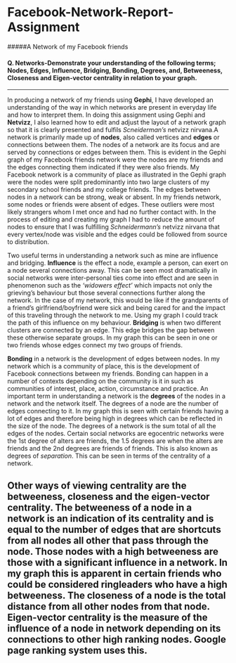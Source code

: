 Facebook-Network-Report-Assignment
==================================

#####A Network of my Facebook friends

#### Q. Networks-Demonstrate your understanding of the following terms; Nodes, Edges, Influence, Bridging, Bonding, Degrees, and, Betweeness, Closeness and Eigen-vector centrality in relation to your graph.
---

In producing a network of my friends using **Gephi**, I have developed an understanding of the way in which networks are present in everyday life and how to interpret them. In doing this assignment using Gephi and **Netvizz**, I also learned how to edit and adjust the layout of a network graph so that it is clearly presented and fulfils *Scneiderman’s* netvizz nirvana.A network is primarily made up of **nodes**, also called vertices and **edges** or connections between them. The nodes of a network are its focus and are served by connections or edges between them. This is evident in the Gephi graph of my Facebook friends network were the nodes are my friends and the edges connecting them indicated if they were also friends. My Facebook network is a community of place as illustrated in the Gephi graph were the nodes were split predominantly into two large clusters of my secondary school friends and my college friends. The edges between nodes in a network can be strong, weak or absent. In my friends network, some nodes or friends were absent of edges. These outliers were most likely strangers whom I met once and had no further contact with. In the process of editing and creating my graph I had to reduce the amount of nodes to ensure that I was fulfilling *Schneidermann’s* netvizz nirvana that every vertex/node was visible and the edges could be followed from source to distribution.

Two useful terms in understanding a network such as mine are influence and bridging. **Influence** is the effect a node, example a person, can exert on a node several connections away. This can be seen most dramatically in social networks were inter-personal ties come into effect and are seen in phenomenon such as the *‘widowers effect’* which impacts not only the grieving’s behaviour but those several connections further along the network. In the case of my network, this would be like if the grandparents of a friend’s girlfriend/boyfriend were sick and being cared for and the impact of this traveling through the network to me. Using my graph I could track the path of this influence on my behaviour. **Bridging** is when two different clusters are connected by an edge. This edge bridges the gap between these otherwise separate groups. In my graph this can be seen in one or two friends whose edges connect my two groups of friends.

**Bonding** in a network is the development of edges between nodes. In my network which is a community of place, this is the development of Facebook connections between my friends. Bonding can happen in a number of contexts depending on the community is it in such as communities of interest, place, action, circumstance and practice. An important term in understanding a network is the **degrees** of the nodes in a network and the network itself. The degrees of a node are the number of edges connecting to it. In my graph this is seen with certain friends having a lot of edges and therefore being high in degrees which can be reflected in the size of the node. The degrees of a network is the sum total of all the edges of the nodes. Certain social networks are egocentric networks were the 1st degree of alters are friends, the 1.5 degrees are when the alters are friends and the 2nd degrees are friends of friends. This is also known as degrees of *separation*. This can be seen in terms of the centrality of a network. 

Other ways of viewing **centrality** are the betweeness, closeness and the eigen-vector centrality. The **betweeness** of a node in a network is an indication of its centrality and is equal to the number of edges that are shortcuts from all nodes all other that pass through the node. Those nodes with a high betweeness are those with a significant influence in a network. In my graph this is apparent in certain friends who could be considered ringleaders who have a high betweeness. The **closeness** of a node is the total distance from all other nodes from that node. **Eigen-vector centrality** is the measure of the influence of a node in network depending on its connections to other high ranking nodes. Google page ranking system uses this.
---
